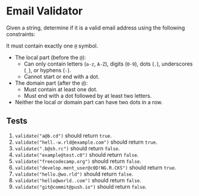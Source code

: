 # Email Validator
Given a string, determine if it is a valid email address using the following constraints:

It must contain exactly one `@` symbol.
- The local part (before the `@`):
  - Can only contain letters (`a-z`, `A-Z`), digits (`0-9`), dots (`.`), underscores (`_`), or hyphens (`-`).
  - Cannot start or end with a dot.
- The domain part (after the `@`):
  - Must contain at least one dot.
  - Must end with a dot followed by at least two letters.
- Neither the local or domain part can have two dots in a row.

## Tests
1. `validate("a@b.cd")` should return `true`.
2. `validate("hell.-w.rld@example.com")` should return `true`.
3. `validate(".b@sh.rc")` should return `false`.
4. `validate("example@test.c0")` should return `false`.
5. `validate("freecodecamp.org")` should return `false`.
6. `validate("develop.ment_user@c0D!NG.R.CKS")` should return `true`.
7. `validate("hello.@wo.rld")` should return `false`.
8. `validate("hello@world..com")` should return `false`.
9. `validate("git@commit@push.io")` should return `false`.